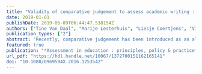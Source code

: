 ```yaml
---
title: "Validity of comparative judgement to assess academic writing : examining implications of its holistic character and building on a shared consensus"
date: 2019-01-01
publishDate: 2019-06-09T06:44:47.538154Z
authors: ["Tine Van Daal", "Marije Lesterhuis", "Liesje Coertjens", "Vincent Donche", "Sven De Maeyer"]
publication_types: ["2"]
abstract: "Recently, comparative judgement has been introduced as an alternative method for scoring essays. Although this method is promising in terms of obtaining reliable scores, empirical evidence concerning its validity is lacking. The current study examines implications resulting from two critical assumptions underpinning the use of comparative judgement, namely: its holistic characteristic and how the final rank order reflects the shared consensus on what makes for a good essay. Judges justifications that underpin their decisions are qualitatively analysed to obtain insight into the dimensions of academic writing they take into account. The results show that most arguments are directly related to the competence description. However, judges also use their expertise in order to judge the quality of essays. Additionally, judges differ in terms of how they conceptualise writing quality, and regarding the extent to which they tap into their own expertise. Finally, this study explores diverging conceptualisation of misfitting judges."
featured: true
publication: "*Assessment in education : principles, policy & practice*"
url_pdf: "https://hdl.handle.net/10067/1372700151162165141"
doi: "10.1080/0969594X.2016.1253542"
---
```



